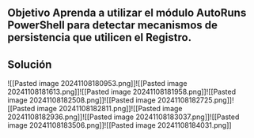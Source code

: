 ## Objetivo Aprenda a utilizar el módulo AutoRuns PowerShell para detectar mecanismos de persistencia que utilicen el Registro.
## Solución


![[Pasted image 20241108180953.png]]![[Pasted image 20241108181613.png]]![[Pasted image 20241108181958.png]]![[Pasted image 20241108182508.png]]![[Pasted image 20241108182725.png]]![[Pasted image 20241108182811.png]]![[Pasted image 20241108182936.png]]![[Pasted image 20241108183037.png]]![[Pasted image 20241108183506.png]]![[Pasted image 20241108184031.png]]